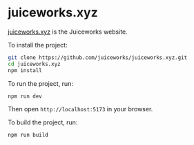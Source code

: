 # juiceworks.xyz

[juiceworks.xyz](https://juiceworks.xyz) is the Juiceworks website.

To install the project:

```bash
git clone https://github.com/juiceworks/juiceworks.xyz.git
cd juiceworks.xyz
npm install
```

To run the project, run:

```bash
npm run dev
```

Then open `http://localhost:5173` in your browser.

To build the project, run:

```bash
npm run build
```

